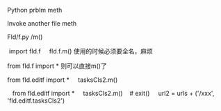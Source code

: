 Python prblm meth

Invoke another file meth

Fld/f.py  /m()

 import fld.f
    fld.f.m()
使用的时候必须要全名，麻烦


from fld.f import *
则可以直接m()了







from fld.editf import *
    tasksCls2.m()






   from fld.editf import *
    tasksCls2.m()
   # exit()
    url2 = urls + ('/xxx', 'fld.editf.tasksCls2')

